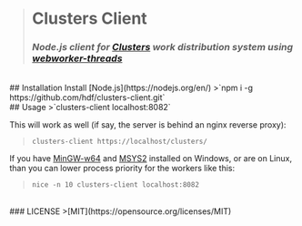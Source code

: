># **Clusters Client**
>### _Node.js client for [Clusters](https://github.com/hdf/clusters) work distribution system using [webworker-threads](https://github.com/audreyt/node-webworker-threads)_

<br>
## Installation
Install [Node.js](https://nodejs.org/en/)  
>`npm i -g https://github.com/hdf/clusters-client.git`

<br>
## Usage
>`clusters-client localhost:8082`

This will work as well (if say, the server is behind an nginx reverse proxy):
>`clusters-client https://localhost/clusters/`

If you have [MinGW-w64](http://sourceforge.net/projects/mingw-w64/) and [MSYS2](http://msys2.github.io/) installed on Windows, or are on Linux, than you can lower process priority for the workers like this:
>`nice -n 10 clusters-client localhost:8082`

<br>
### LICENSE
>[MIT](https://opensource.org/licenses/MIT)
